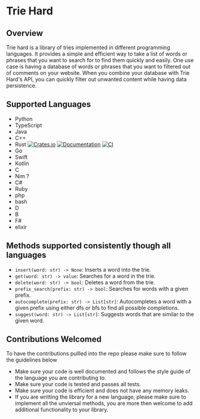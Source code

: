 # Trie Hard

## Overview
Trie hard is a library of tries implemented in different programming languages. It provides a simple and efficient way to take a list of words or phrases that you want to search for to find them quickly and easily. One use case is having a database of words or phrases that you want to filtered out of comments on your website. When you combine your database with Trie Hard's API, you can quickly filter out unwanted content while having data persistence.
## Supported Languages
- Python
- TypeScript
- Java
- C++
- Rust [![Crates.io](https://img.shields.io/crates/v/trie_hard_rs.svg)](https://crates.io/crates/trie_hard_rs) [![Documentation](https://docs.rs/trie_hard_rs/badge.svg)](https://docs.rs/trie_hard_rs) [![CI](https://github.com/GhostVox/trie_hard/workflows/CI/badge.svg)](https://github.com/GhostVox/trie_hard/actions)
- Go
- Swift
- Kotlin
- C
- Nim ?
- C#
- Ruby
- php
- bash
- D
- B
- F#
- elixir


## Methods supported consistently though all languages
- `insert(word: str) -> None`: Inserts a word into the trie.
- `get(word: str) -> value`: Searches for a word in the trie.
- `delete(word: str) -> bool`: Deletes a word from the trie.
- `prefix_search(prefix: str) -> bool`: Searches for words with a given prefix.
- `autocomplete(prefix: str) -> List[str]`: Autocompletes a word with a given prefix using either dfs or bfs to find all possible completions.
- `suggest(word: str) -> List[str]`: Suggests words that are similar to the given word.
## Contributions Welcomed
To have the contributions pullled into the repo please make sure to follow the guidelines below
- Make sure your code is well documented and follows the style guide of the language you are contributing to.
- Make sure your code is tested and passes all tests.
- Make sure your code is efficient and does not have any memory leaks.
- If you are writting the library for a new language, please make sure to implement all the unviersal methods, you are more then welcome to add additional functionality to your library.
